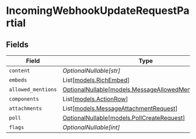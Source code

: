 # IncomingWebhookUpdateRequestPartial


## Fields

| Field                                                                                                | Type                                                                                                 | Required                                                                                             | Description                                                                                          |
| ---------------------------------------------------------------------------------------------------- | ---------------------------------------------------------------------------------------------------- | ---------------------------------------------------------------------------------------------------- | ---------------------------------------------------------------------------------------------------- |
| `content`                                                                                            | *OptionalNullable[str]*                                                                              | :heavy_minus_sign:                                                                                   | N/A                                                                                                  |
| `embeds`                                                                                             | List[[models.RichEmbed](../models/richembed.md)]                                                     | :heavy_minus_sign:                                                                                   | N/A                                                                                                  |
| `allowed_mentions`                                                                                   | [OptionalNullable[models.MessageAllowedMentionsRequest]](../models/messageallowedmentionsrequest.md) | :heavy_minus_sign:                                                                                   | N/A                                                                                                  |
| `components`                                                                                         | List[[models.ActionRow](../models/actionrow.md)]                                                     | :heavy_minus_sign:                                                                                   | N/A                                                                                                  |
| `attachments`                                                                                        | List[[models.MessageAttachmentRequest](../models/messageattachmentrequest.md)]                       | :heavy_minus_sign:                                                                                   | N/A                                                                                                  |
| `poll`                                                                                               | [OptionalNullable[models.PollCreateRequest]](../models/pollcreaterequest.md)                         | :heavy_minus_sign:                                                                                   | N/A                                                                                                  |
| `flags`                                                                                              | *OptionalNullable[int]*                                                                              | :heavy_minus_sign:                                                                                   | N/A                                                                                                  |